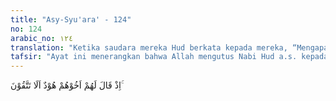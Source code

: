 ```yaml
---
title: "Asy-Syu'ara' - 124"
no: 124
arabic_no: ١٢٤
translation: "Ketika saudara mereka Hud berkata kepada mereka, “Mengapa kamu tidak bertakwa?"
tafsir: "Ayat ini menerangkan bahwa Allah mengutus Nabi Hud a.s. kepada kaum 'Ad tetapi mereka mendustakan dan mengingkari seruannya. 'Ad adalah nama suatu kaum, yang diambil dari nama nenek moyang mereka yang bernama 'ad. 'ad adalah salah seorang keturunan Sam bin Nuh. Nabi Hud sendiri termasuk salah seorang keturunan 'ad, yaitu Hud bin Abdullah bin Rabah bin Khulud bin 'ad. Itulah sebabnya di dalam ayat ini Nabi Hud disebut saudara dari kaum 'ad, yang maksudnya Nabi Hud termasuk salah seorang warga kaum 'ad.\n\nKaum 'ad bertempat tinggal di al-Ahqaf, yang sekarang dikenal dengan nama Sahara al-Ahqaf. Sekarang daerah ini termasuk salah satu bagian dari kerajaan Arab Saudi bagian selatan. Al-Ahqaf terletak di sebelah utara Hadramaut, sebelah timur laut Yaman, sebelah selatan Nejed dan sebelah barat Oman. Sekarang tempat itu dinamai juga ar-Rab' al-Khali artinya \"tempat yang kosong\" karena memang tempat itu telah kosong, tidak didiami orang. Dalam peta biasanya ditulis Rub' al-Khali, itu salah, yang betul Rab' bukan Rub'.\n\nKaum 'ad pada mulanya beragama tauhid, agama yang dianut nenek moyang mereka dan sesuai pula dengan fitrah manusia. Akan tetapi, setelah kerajaan mereka meluas dan membesar akibat penaklukan bangsa-bangsa lain di sekitarnya, mereka menjadi sombong dan menyembah patung-patung. Patung-patung yang disembah itu adalah patung-patung pemimpin mereka, yang pada mulanya dibuat hanya untuk menghormati dan mengenang jasa-jasa mereka. Namun demikian, lama-kelamaan patung itu mereka sembah. Ada tiga buah patung yang mereka sembah, yaitu Saba', Samud, dan Haba. Untuk mengembalikan mereka kepada agama yang benar, Allah mengutus seorang rasul kepada mereka, yaitu Nabi Hud, yang termasuk salah seorang dari warga mereka juga."
---
```


اِذْ قَالَ لَهُمْ اَخُوْهُمْ هُوْدٌ اَلَا تَتَّقُوْنَ ۚ 
